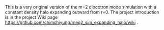 This is a very original version of the m=2 diocotron mode simulation with a constant density halo expanding outward from r=0. The project introduction is in the project Wiki page https://github.com/chimchiyung/meq2_sim_expanding_halo/wiki .
